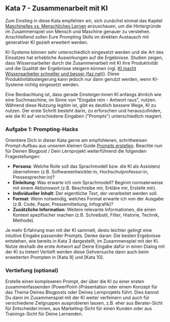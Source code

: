 ## Kata 7 - Zusammenarbeit mit KI
Zum Einstieg in diese Kata empfehlen wir, sich zunächst einmal das Kapitel [Maschinelles vs. Menschliches Lernen](1-4-machine-vs-human-learning.md) anzuschauen, um die Hintergründe im Zusammenspiel von Mensch und Maschine genauer zu verstehen. Anschließend sollen Eure Prompting Skills im direkten Austausch mit generativer KI gezielt erweitert werden.

KI-Systeme können sehr unterschiedlich eingesetzt werden und die Art des Einsatzes hat erhebliche Auswirkungen auf die Ergebnisse. Studien zeigen, dass Wissensarbeiter durch die Zusammenarbeit mit KI ihre Produktivität und die Qualität der Ergebnisse steigern können (vgl. [KI macht Wissensarbeiter schneller und besser (faz.net)](https://www.faz.net/pro/d-economy/kuenstliche-intelligenz/ki-macht-wissensarbeiter-schneller-und-besser-19183974.html)). Diese Produktivitätssteigerung kann jedoch nur dann genutzt werden, wenn KI-Systeme richtig eingesetzt werden.

Eine Beobachtung ist, dass gerade Einsteiger:innen KI anfangs ähnlich wie eine Suchmaschine, im Sinne von "Eingabe rein - Antwort raus", nutzen. Während diese Nutzung legitim ist, gibt es deutlich bessere Wege, KI zu nutzen. Der erste Schritt besteht darin, zu erforschen und herauszufinden, wie die KI auf verschiedene Eingaben ("Prompts") unterschiedlich reagiert.

### Aufgabe 1: Prompting-Hacks
Orientiere Dich in dieser Kata gerne am empfohlenen, schrittweisen Prompt-Aufbau aus unserem kleinen Guide [Prompts erstellen](1-10-prompts-erstellen.md). Beachte nun für Deinen Blogpost / Dein Lernprojekt weiterführend die folgenden Fragestellungen:

- **Persona**: Welche Rolle soll das Sprachmodell bzw. die KI als Assistenz übernehmen (z.B. Softwareentwickler:in, Hochschulprofessor:in, Pressesprecher:in)?
- **Einleitung**: Was erwarte ich vom Sprachmodell? Beginnt normalerweise mit einem Aktionswort (z.B. Beschreibe mir, Erkläre mir, Erstelle mir).
- **Individueller Inhalt**: Der eigentliche Text, der verarbeitet werden soll.
- **Format**: Wenn notwendig, welches Format erwarte ich von der Ausgabe (z.B. Code, Paper, Pressemitteilung, Infografik)?
- **Zusätzliche Information**: Weitere relevante Informationen, die einen Kontext spezifischer machen (z.B. Schreibstil, Filter, Historie, Technik, Methode).

Je mehr Erfahrung man mit der KI sammelt, desto leichter gelingt eine intuitive Eingabe passender Prompts. Denke daran: Die besten Ergebnisse entstehen, wie bereits in Kata 3 dargestellt, im Zusammenspiel mit der KI. Nutze deshalb die erste Antwort auf Deine Eingabe dafür in einen Dialog mit der KI zu treten! Vertieft werden diese Gehversuche dann auch beim erweiterten Prompten in [Kata 9] und [Kata 10].

### Vertiefung (optional)
Erstelle einen komplexeren Prompt, der über die KI zu einer ersten zusammenfassenden (PowerPoint-)Präsentation oder einem Konzept für das Thema Deines Blogposts oder Deines Lernprojekts führt. Dies kannst Du dann im Zusammenspiel mit der KI weiter verfeinern und auch für verschiedene Zielgruppen ausprobieren lassen, z.B. eher aus Berater-Sicht für Entscheider:innen, aus Marketing-Sicht für einen Kunden oder aus Trainings-Sicht für Deine Lernenden.
